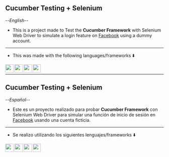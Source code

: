 ## Cucumber Testing + Selenium

--_English_--

- This is a project made to Test the **Cucumber Framework** with Selenium Web Driver to simulate a login feature on <a href="www.facebook.com">Facebook</a> using a dummy account.
  

<hr />

 - This was made with the following languages/frameworks ⬇️
 
<!-- JAVA -->
<a href="https://www.java.com/es/">
<img align="left" alt="" width="26px" src="https://icongr.am/devicon/java-original.svg?size=128&color=1b460c" />
</a>

<!-- Cucumber -->
<a href="https://cucumber.io/">
<img align="left" alt="" width="26px" src="https://icongr.am/devicon/cucumber-plain.svg?size=128&color=1b460c" />
</a>

<!-- Selenium -->
<a href="https://www.selenium.dev/">
<img align="left" alt="" width="26px" src="https://www.svgrepo.com/show/354321/selenium.svg" />
</a>

<!-- Maven -->
<a href="https://maven.apache.org/">
<img align="left" alt="" width="26px" src="https://encrypted-tbn0.gstatic.com/images?q=tbn:ANd9GcRsgbzUuAfmCXSjLUkPNBR1YkDiONbBsCezrw&s" />
</a>

<br />

<hr />

## Cucumber Testing + Selenium

--_Español_-- 

- Este es un proyecto realizado para probar **Cucumber Framework** con Selenium Web Driver para simular una función de inicio de sesión en <a href="www.facebook.com">Facebook</a> usando una cuenta ficticia.


<hr />

 - Se realizo utilizando los siguientes lenguajes/frameworks ⬇️
 
<!-- JAVA -->
<a href="https://www.java.com/es/">
<img align="left" alt="" width="26px" src="https://icongr.am/devicon/java-original.svg?size=128&color=1b460c" />
</a>

<!-- Cucumber -->
<a href="https://cucumber.io/">
<img align="left" alt="" width="26px" src="https://icongr.am/devicon/cucumber-plain.svg?size=128&color=1b460c" />
</a>

<!-- Selenium -->
<a href="https://www.selenium.dev/">
<img align="left" alt="" width="26px" src="https://www.svgrepo.com/show/354321/selenium.svg" />
</a>

<!-- Maven -->
<a href="https://maven.apache.org/">
<img align="left" alt="" width="26px" src="https://encrypted-tbn0.gstatic.com/images?q=tbn:ANd9GcRsgbzUuAfmCXSjLUkPNBR1YkDiONbBsCezrw&s" />
</a>

<br />
